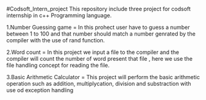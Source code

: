 #Codsoft_Intern_project
This repository include three project for codsoft internship in c++ Programming language.

1.Number Guessing game = In this prohect user have to guess a number between 1 to 100 and that number should match a number genrated by the compiler with the use of rand function.

2.Word count = In this project we input a file to the compiler and the compiler will count the number of word present that file , here we use the file handling concept for reading the file.

3.Basic Arithmetic Calculator = This project will perform the basic arithmetic operation such as addition, multiplycation, division and substraction with use od exception handling
